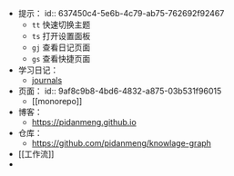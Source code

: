 - 提示：
  id:: 637450c4-5e6b-4c79-ab75-762692f92467
	- `tt` 快速切换主题
	- `ts` 打开设置面板
	- `gj` 查看日记页面
	- `gs` 查看快捷页面
- 学习日记：
	- [journals](https://pidanmeng.github.io/knowledge-graph/#/all-journals)
- 页面：
  id:: 9af8c9b8-4bd6-4832-a875-03b531f96015
	- [[monorepo]]
- 博客：
	- https://pidanmeng.github.io
- 仓库：
	- https://github.com/pidanmeng/knowlage-graph
- [[工作流]]
-